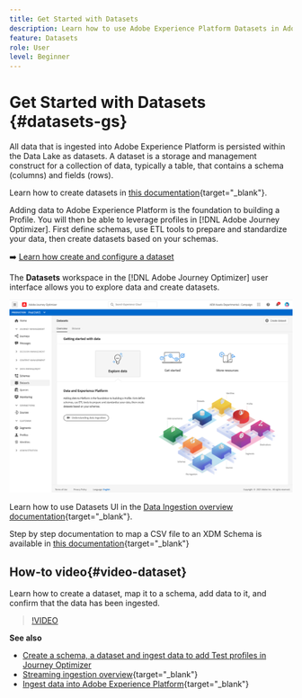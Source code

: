 ```yaml
---
title: Get Started with Datasets
description: Learn how to use Adobe Experience Platform Datasets in Adobe Journey Optimizer
feature: Datasets
role: User
level: Beginner
---
```

# Get Started with Datasets {#datasets-gs}

All data that is ingested into Adobe Experience Platform is persisted within the Data Lake as datasets. A dataset is a storage and management construct for a collection of data, typically a table, that contains a schema (columns) and fields (rows).

Learn how to create datasets in [this documentation](https://experienceleague-review.corp.adobe.com/docs/experience-platform/catalog/datasets/overview.html){target="_blank"}.

Adding data to Adobe Experience Platform is the foundation to building a Profile. You will then be able to leverage profiles in [!DNL Adobe Journey Optimizer]. First define schemas, use ETL tools to prepare and standardize your data, then create datasets based on your schemas.

➡️ [Learn how create and configure a dataset](#video-dataset)

The **Datasets** workspace in the [!DNL Adobe Journey Optimizer] user interface allows you to explore data and create datasets. 

![](assets/datasets-home.png)

Learn how to use Datasets UI in the [Data Ingestion overview documentation](https://experienceleague.adobe.com/docs/experience-platform/ingestion/home.html){target="_blank"}.

Step by step documentation to map a CSV file to an XDM Schema is available in [this documentation](https://experienceleague.adobe.com/docs/experience-platform/ingestion/tutorials/map-a-csv-file.html){target="_blank"}


## How-to video{#video-dataset}

Learn how to create a dataset, map it to a schema, add data to it, and confirm that the data has been ingested.

>[!VIDEO](https://video.tv.adobe.com/v/334293?quality=12)

**See also**

* [Create a schema, a dataset and ingest data to add Test profiles in Journey Optimizer](building-journeys/creating-test-profiles.md)
* [Streaming ingestion overview](https://experienceleague.adobe.com/docs/experience-platform/ingestion/streaming/overview.html){target="_blank"}
* [Ingest data into Adobe Experience Platform](https://experienceleague.adobe.com/docs/experience-platform/ingestion/tutorials/ingest-batch-data.html?lang=en){target="_blank"}

